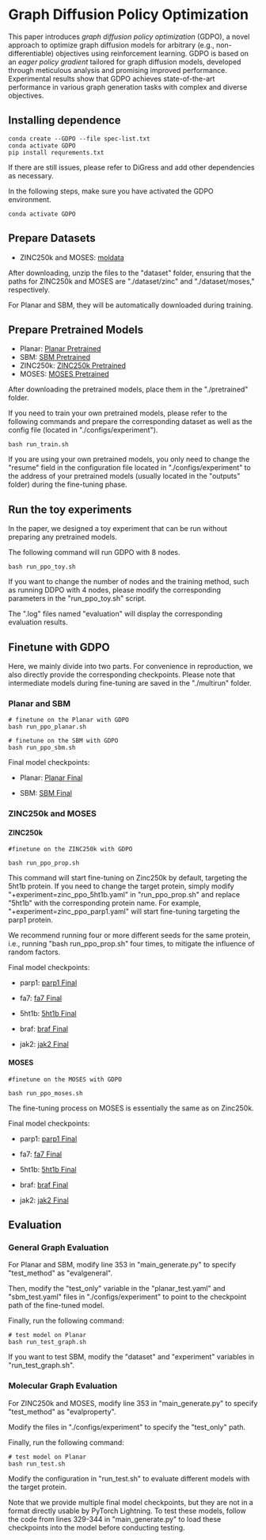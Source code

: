 # Graph Diffusion Policy Optimization
This paper introduces $\textit{graph diffusion policy optimization}$ (GDPO), a novel approach to optimize graph diffusion models for arbitrary (e.g., non-differentiable) objectives using reinforcement learning. GDPO is based on an $\textit{eager policy gradient}$ tailored for graph diffusion models, developed through meticulous analysis and promising improved performance. Experimental results show that GDPO achieves state-of-the-art performance in various graph generation tasks with complex and diverse objectives.
## Installing dependence
```
conda create --GDPO --file spec-list.txt
conda activate GDPO
pip install requrements.txt
```
If there are still issues, please refer to DiGress and add other dependencies as necessary.

In the following steps, make sure you have activated the GDPO environment.
```
conda activate GDPO
```
## Prepare Datasets
* ZINC250k and MOSES: [moldata](https://drive.google.com/file/d/1OlNGQCb-CrvUCF9jDVGyTNd78HuEG88q/view?usp=drive_link)

After downloading, unzip the files to the "dataset" folder, ensuring that the paths for ZINC250k and MOSES are "./dataset/zinc" and "./dataset/moses," respectively.

For Planar and SBM, they will be automatically downloaded during training.
## Prepare Pretrained Models
* Planar: [Planar Pretrained](https://drive.google.com/file/d/1jktMazwxjSb6jMEUSSYQmZ5V0JFNQdaS/view?usp=drive_link)
* SBM: [SBM Pretrained](https://drive.google.com/file/d/1KlJQ4H43q_IEMhvJO22vE1g22X2MjHjk/view?usp=drive_link)
* ZINC250k: [ZINC250k Pretrained](https://drive.google.com/file/d/1jktMazwxjSb6jMEUSSYQmZ5V0JFNQdaS/view?usp=drive_link)
* MOSES: [MOSES Pretrained](https://drive.google.com/file/d/1eQJPPp_6QirfDisUIU1t4aBoepOWbl2l/view?usp=drive_link)

After downloading the pretrained models, place them in the "./pretrained" folder.

If you need to train your own pretrained models, please refer to the following commands and prepare the corresponding dataset as well as the config file (located in "./configs/experiment").
```
bash run_train.sh
```

If you are using your own pretrained models, you only need to change the "resume" field in the configuration file located in "./configs/experiment" to the address of your pretrained models (usually located in the "outputs" folder) during the fine-tuning phase.

## Run the toy experiments
In the paper, we designed a toy experiment that can be run without preparing any pretrained models.

The following command will run GDPO with 8 nodes.

```
bash run_ppo_toy.sh
```

If you want to change the number of nodes and the training method, such as running DDPO with 4 nodes, please modify the corresponding parameters in the "run_ppo_toy.sh" script.

The ".log" files named "evaluation" will display the corresponding evaluation results.

## Finetune with GDPO
Here, we mainly divide into two parts. For convenience in reproduction, we also directly provide the corresponding checkpoints. Please note that intermediate models during fine-tuning are saved in the "./multirun" folder.

### Planar and SBM

```
# finetune on the Planar with GDPO
bash run_ppo_planar.sh

# finetune on the SBM with GDPO
bash run_ppo_sbm.sh
```

Final model checkpoints:
* Planar: [Planar Final](https://drive.google.com/file/d/1u3mMInbnMKW7jRLn91MR8ceKyVziccLR/view?usp=drive_link)

* SBM: [SBM Final](https://drive.google.com/file/d/1uXh3NhYiJgokraYhEoxf3r0L-Nb5Qkvb/view?usp=drive_link)
### ZINC250k and MOSES
#### ZINC250k

```
#finetune on the ZINC250k with GDPO

bash run_ppo_prop.sh
```
This command will start fine-tuning on Zinc250k by default, targeting the 5ht1b protein. If you need to change the target protein, simply modify "+experiment=zinc_ppo_5ht1b.yaml" in "run_ppo_prop.sh" and replace "5ht1b" with the corresponding protein name. For example, "+experiment=zinc_ppo_parp1.yaml" will start fine-tuning targeting the parp1 protein.

We recommend running four or more different seeds for the same protein, i.e., running "bash run_ppo_prop.sh" four times, to mitigate the influence of random factors.

Final model checkpoints:
* parp1: [parp1 Final](https://drive.google.com/file/d/1oFCM16Gu_f2H0v8SvOqPsRTEm4sc-RLD/view?usp=drive_link)

* fa7: [fa7 Final](https://drive.google.com/file/d/1fitQT223-k9V3Fspxg4spD-1ncfbNE1G/view?usp=drive_link)

* 5ht1b: [5ht1b Final](https://drive.google.com/file/d/1vyirPjNg-XwRlmjHlojeKzLmZFxfkHN5/view?usp=drive_link)

* braf: [braf Final](https://drive.google.com/file/d/1fcz8LBqzUE_p1x_vE9dJgPZ5GU_bYaEB/view?usp=drive_link)

* jak2: [jak2 Final](https://drive.google.com/file/d/1-Elg_Uai0h4P77XkorIj8K2ch_zaLISy/view?usp=drive_link)

#### MOSES
```
#finetune on the MOSES with GDPO

bash run_ppo_moses.sh
```
The fine-tuning process on MOSES is essentially the same as on Zinc250k.

Final model checkpoints:
* parp1: [parp1 Final](https://drive.google.com/file/d/1bWqVMFj-ImiM84DFTLm7MfQeDSO3fBgY/view?usp=drive_link)

* fa7: [fa7 Final](https://drive.google.com/file/d/19_LLEn19IxbxKj-y4W_iwV8Wo56sFQf0/view?usp=drive_link)

* 5ht1b: [5ht1b Final](https://drive.google.com/file/d/1fZQChplyD2d5wGuz7QOw1EzqjmPZb9wv/view?usp=drive_link)

* braf: [braf Final](https://drive.google.com/file/d/1W8PzdnrLNSANeLve5VGv1QA0wMe8xtvK/view?usp=drive_link)

* jak2: [jak2 Final](https://drive.google.com/file/d/1aZ-czA6TcPKWg4tToEriwGyJ1hpcXeTt/view?usp=drive_link)

## Evaluation

### General Graph Evaluation
For Planar and SBM, modify line 353 in "main_generate.py" to specify "test_method" as "evalgeneral".

Then, modify the "test_only" variable in the "planar_test.yaml" and "sbm_test.yaml" files in "./configs/experiment" to point to the checkpoint path of the fine-tuned model.

Finally, run the following command:

```
# test model on Planar
bash run_test_graph.sh
```
If you want to test SBM, modify the "dataset" and "experiment" variables in "run_test_graph.sh".

### Molecular Graph Evaluation
For ZINC250k and MOSES, modify line 353 in "main_generate.py" to specify "test_method" as "evalproperty".

Modify the files in "./configs/experiment" to specify the "test_only" path.

Finally, run the following command:

```
# test model on Planar
bash run_test.sh
```
Modify the configuration in "run_test.sh" to evaluate different models with the target protein.

Note that we provide multiple final model checkpoints, but they are not in a format directly usable by PyTorch Lightning. To test these models, follow the code from lines 329-344 in "main_generate.py" to load these checkpoints into the model before conducting testing.